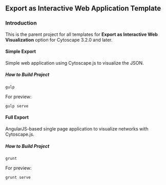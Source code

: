 ## Export as Interactive Web Application Template

### Introduction
This is the parent project for all templates for __Export as Interactive Web Visualization__ option for Cytoscape 3.2.0 and later.

#### Simple Export
Simple web application using Cytoscape.js to visualize the JSON.

##### How to Build Project
```
gulp
```

For preview:
```
gulp serve
```

#### Full Export
AngularJS-based single page application to visualize networks with Cytoscape.js.


##### How to Build Project
```
grunt
```

For preview:
```
grunt serve
```
